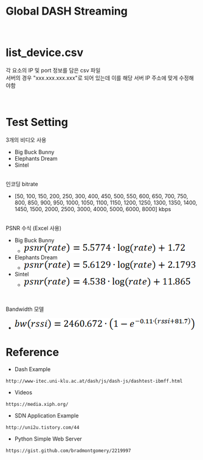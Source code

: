 # Global DASH Streaming  

<br>

# list_device.csv   
각 요소의 IP 및 port 정보를 담은 csv 파일    
서버의 경우 "xxx.xxx.xxx.xxx"로 되어 있는데 이를 해당 서버 IP 주소에 맞게 수정해야함   

<br>

# Test Setting  
3개의 비디오 사용  

 - Big Buck Bunny
 - Elephants Dream
 - Sintel
<br>
인코딩 bitrate

- [50, 100, 150, 200, 250, 300, 400, 450, 500, 550, 600, 650, 700, 750, 800, 850, 900, 950, 1000, 1050, 1100, 1150, 1200, 1250, 1300, 1350, 1400, 1450, 1500, 2000, 2500, 3000, 4000, 5000, 6000, 8000] kbps
<br>
PSNR 수식 (Excel 사용)

 - Big Buck Bunny
    - ![404 Not Found](https://raw.githubusercontent.com/glideslope/Openwincon/master/Global%20Dash%20Streaming/_image/formula_psnr_bunny.png)
 - Elephants Dream
    - ![404 Not Found](https://raw.githubusercontent.com/glideslope/Openwincon/master/Global%20Dash%20Streaming/_image/formula_psnr_elephant.png)
 - Sintel
    - ![404 Not Found](https://raw.githubusercontent.com/glideslope/Openwincon/master/Global%20Dash%20Streaming/_image/formula_psnr_sintel.png)
   
<br>

Bandwidth 모델
- ![404 Not Found](https://raw.githubusercontent.com/glideslope/Openwincon/master/Global%20Dash%20Streaming/_image/formula_bandwidth.png)

# Reference   
- Dash Example
```
http://www-itec.uni-klu.ac.at/dash/js/dash-js/dashtest-ibmff.html  
```
- Videos
```
https://media.xiph.org/
```
- SDN Application Example
```
http://uni2u.tistory.com/44 
```
- Python Simple Web Server
```
https://gist.github.com/bradmontgomery/2219997
```
